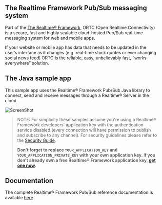 ## The Realtime Framework Pub/Sub messaging system
Part of the [The Realtime® Framework](http://www.realtime.co/solutions/realtimeframework), ORTC (Open Realtime Connectivity) is a secure, fast and highly scalable cloud-hosted Pub/Sub real-time messaging system for web and mobile apps.

If your website or mobile app has data that needs to be updated in the user’s interface as it changes (e.g. real-time stock quotes or ever changing social news feed) ORTC is the reliable, easy, unbelievably fast, “works everywhere” solution.

## The Java sample app
This sample app uses the Realtime® Framework Pub/Sub Java library to connect, send and receive messages through a Realtime® Server in the cloud.

![ScreenShot](http://ortc.xrtml.org/screenshots/2.1.0/Java/Screen.jpg)

> NOTE: For simplicity these samples assume you're using a Realtime® Framework developers' application key with the authentication service disabled (every connection will have permission to publish and subscribe to any channel). For security guidelines please refer to the [Security Guide](http://messaging-public.realtime.co/documentation/starting-guide/security.html). 
> 
> **Don't forget to replace `YOUR_APPLICATION_KEY` and `YOUR_APPLICATION_PRIVATE_KEY` with your own application key. If you don't already own a free Realtime® Framework application key, [get one now](https://app.realtime.co/developers/getlicense).**


## Documentation
The complete Realtime® Framework Pub/Sub reference documentation is available [here](http://framework.realtime.co/messaging/#documentation)